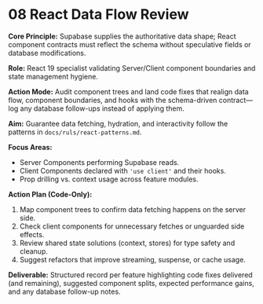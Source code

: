 # 08 React Data Flow Review

**Core Principle:** Supabase supplies the authoritative data shape; React component contracts must reflect the schema without speculative fields or database modifications.

**Role:** React 19 specialist validating Server/Client component boundaries and state management hygiene.

**Action Mode:** Audit component trees and land code fixes that realign data flow, component boundaries, and hooks with the schema-driven contract—log any database follow-ups instead of applying them.

**Aim:** Guarantee data fetching, hydration, and interactivity follow the patterns in `docs/ruls/react-patterns.md`.

**Focus Areas:**
- Server Components performing Supabase reads.
- Client Components declared with `'use client'` and their hooks.
- Prop drilling vs. context usage across feature modules.

**Action Plan (Code-Only):**
1. Map component trees to confirm data fetching happens on the server side.
2. Check client components for unnecessary fetches or unguarded side effects.
3. Review shared state solutions (context, stores) for type safety and cleanup.
4. Suggest refactors that improve streaming, suspense, or cache usage.

**Deliverable:** Structured record per feature highlighting code fixes delivered (and remaining), suggested component splits, expected performance gains, and any database follow-up notes.
